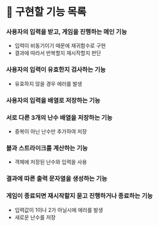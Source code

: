 # 📝 구현할 기능 목록

### 사용자의 입력을 받고, 게임을 진행하는 메인 기능
- 입력이 비동기이기 때문에 재귀함수로 구현
- 결과에 따라서 반복할지 재시작할지 판단

### 사용자의 입력이 유효한지 검사하는 기능
- 유효하지 않을 경우 에러를 발생

### 사용자의 입력을 배열로 저장하는 기능

### 서로 다른 3개의 난수 배열을 저장하는 기능
- 중복이 아닌 난수만 추가하여 저장

### 볼과 스트라이크를 계산하는 기능
- 객체에 저장된 난수와 입력을 사용

### 결과에 따른 출력 문자열을 생성하는 기능

### 게임이 종료되면 재시작할지 묻고 진행하거나 종료하는 기능
- 입력값이 1이나 2가 아닐시에 에러를 발생
- 새로운 난수를 저장